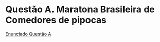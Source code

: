 # Questão A. Maratona Brasileira de Comedores de pipocas

[Enunciado Questão A](https://www.urionlinejudge.com.br/judge/pt/problems/view/2973)